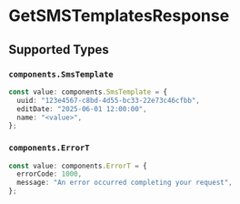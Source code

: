 # GetSMSTemplatesResponse


## Supported Types

### `components.SmsTemplate`

```typescript
const value: components.SmsTemplate = {
  uuid: "123e4567-c8bd-4d55-bc33-22e73c46cfbb",
  editDate: "2025-06-01 12:00:00",
  name: "<value>",
};
```

### `components.ErrorT`

```typescript
const value: components.ErrorT = {
  errorCode: 1000,
  message: "An error occurred completing your request",
};
```

